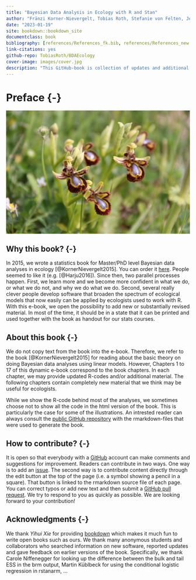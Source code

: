 ```yaml
--- 
title: "Bayesian Data Analysis in Ecology with R and Stan"
author: "Fränzi Korner-Nievergelt, Tobias Roth, Stefanie von Felten, Jerôme Guélat, Bettina Almasi, Pius Korner-Nievergelt"
date: "2023-01-19"
site: bookdown::bookdown_site
documentclass: book
bibliography: [references/References_fk.bib, references/References_new.bib, references/References_svf.bib]
link-citations: yes
github-repo: TobiasRoth/BDAEcology
cover-image: images/cover.jpg
description: "This GitHub-book is collection of updates and additional material to the book Bayesian Data Analysis in Ecology Using Linear Models with R, BUGS, and STAN."
---
```


# Preface {-}

<img src="images/cover.jpg" style="display: block; margin: auto;" />

## Why this book? {-}
In 2015, we wrote a statistics book for Master/PhD level Bayesian data analyses in ecology [@KornerNievergelt2015]. You can order it [here](https://www.elsevier.com/books/bayesian-data-analysis-in-ecology-using-linear-models-with-r-bugs-and-stan/korner-nievergelt/978-0-12-801370-0). People seemed to like it (e.g. [@Harju2016]). Since then, two parallel processes happen. First, we learn more and we become more confident in what we do, or what we do not, and why we do what we do. Second, several really clever people develop software that broaden the spectrum of ecological models that now easily can be applied by ecologists used to work with R.  With this e-book, we open the possibility to add new or substantially revised material. In most of the time, it should be in a state that it can be printed and used together with the book as handout for our stats courses. 

## About this book {-}
We do not copy text from the book into the e-book. Therefore, we refer to the book [@KornerNievergelt2015] for reading about the basic theory on doing Bayesian data analyses using linear models. However, Chapters 1 to 17 of this dynamic e-book correspond to the book chapters. In each chapter, we may provide updated R-codes and/or additional material. The following chapters contain completely new material that we think may be useful for ecologists. 

While we show the R-code behind most of the analyses, we sometimes choose not to show all the code in the html version of the book. This is particularly the case for some of the illustrations. An intrested reader can always consult the [public GitHub repository](https://github.com/TobiasRoth/BDAEcology) with the rmarkdown-files that were used to generate the book.

## How to contribute? {-}
It is open so that everybody with a [GitHub](https://github.com) account can make comments and suggestions for improvement. Readers can contribute in two ways. One way is to add an [issue](https://github.com/TobiasRoth/BDAEcology/issues). The second way is to contribute content directly through the edit button at the top of the page (i.e. a symbol showing a pencil in a square). That button is linked to the rmarkdown source file of each page. You can correct typos or add new text and then submit a [GitHub pull request](https://help.github.com/articles/about-pull-requests/). We try to respond to you as quickly as possible. We are looking forward to your contribution!

## Acknowledgments {-}
We thank *Yihui Xie* for providing [bookdown](bhttps://bookdown.org/yihui/bookdown/) which makes it much fun to write open books such as ours. 
We thank many anonymous students and collaborators who searched information on new software, reported updates and gave feedback on earlier versions of the book. Specifically, we thank Carole Niffenegger for looking up the difference between the bulk and tail ESS in the brm output, Martin Küblbeck for using the conditional logistic regression in rstanarm, ...  



